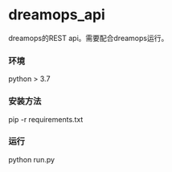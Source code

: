 # dreamops_api
dreamops的REST api。需要配合dreamops运行。
### 环境
python > 3.7
### 安装方法
pip -r requirements.txt
### 运行
python run.py